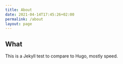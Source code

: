 ```yaml
---
title: About
date: 2021-04-14T17:45:26+02:00
permalink: /about
layout: page
---
```

## What

This is a Jekyll test to compare to Hugo, mostly speed.